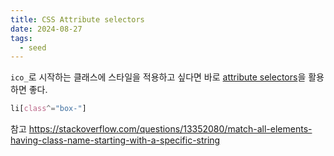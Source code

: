 ```yaml
---
title: CSS Attribute selectors
date: 2024-08-27
tags:
  - seed
---
```

`ico_`로 시작하는 클래스에 스타일을 적용하고 싶다면 바로 [attribute selectors](https://developer.mozilla.org/en-US/docs/Learn/CSS/Building_blocks/Selectors/Attribute_selectors)을 활용하면 좋다.

```css
li[class^="box-"]
```

참고
https://stackoverflow.com/questions/13352080/match-all-elements-having-class-name-starting-with-a-specific-string
